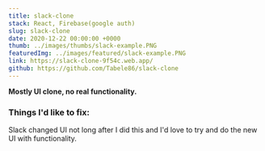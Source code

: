 ```yaml
---
title: slack-clone
stack: React, Firebase(google auth) 
slug: slack-clone
date: 2020-12-22 00:00:00 +0000
thumb: ../images/thumbs/slack-example.PNG
featuredImg: ../images/featured/slack-example.PNG
link: https://slack-clone-9f54c.web.app/
github: https://github.com/Tabele86/slack-clone
---
```

**Mostly UI clone, no real functionality.**

### Things I'd like to fix:
Slack changed UI not long after I did this and I'd love to try and do the new UI with functionality.
